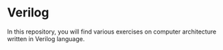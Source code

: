 # Verilog

In this repository, you will find various exercises on computer architecture written in Verilog language.

